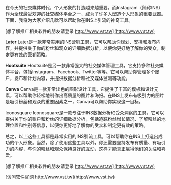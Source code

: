 在今天的社交媒体时代，个人形象的打造越来越重要。而Instagram（简称INS）作为全球最受欢迎的社交媒体平台之一，成为了许多人塑造个人形象的重要武器。下面，我将为大家介绍几款可以帮助你在INS上引流的神奇工具。

[想了解推广相关软件的朋友请登录 http://www.vst.tw](http://www.vst.tw)

**Later**
Later是一款非常实用的INS营销工具，它可以帮助你规划、安排和发布内容，并提供关于你的粉丝和观众的详细数据分析，以便你更好地了解你的受众，制定更有效的营销策略。

**Hootsuite**
Hootsuite是另一款非常强大的社交媒体管理工具，它支持多种社交媒体平台，包括Instagram、Facebook、Twitter等等。它可以帮助你管理多个账户，发布和计划内容，并提供数据分析和社交媒体监测等功能。

**Canva**
Canva是一款非常出色的图形设计工具，它提供了丰富的模板和设计元素，可以帮助你轻松地制作出高质量的图片和海报。在INS上发布有吸引力的图片是吸引粉丝和观众的重要因素之一，Canva可以帮助你实现这一目标。

Iconosquare
Iconosquare是一款专注于INS数据分析和受众洞察的工具，它可以提供关于你的账户和粉丝的详细数据分析，包括追踪粉丝增长情况、了解粉丝的地理位置和性别等信息，以便你更好地了解你的受众和制定更有效的策略。

总之，以上这些工具都是非常实用的INS引流工具，可以帮助你在INS上打造出成功的个人形象。当然，除了使用这些工具以外，你还需要坚持发布有质量、有吸引力的内容，与你的粉丝和观众保持良好的互动，这样才能真正赢得他们的关注和喜爱。

[想了解推广相关软件的朋友请登录 http://www.vst.tw](http://www.vst.tw)


[访问软件官网 http://www.vst.tw](http://www.vst.tw)
